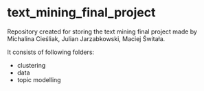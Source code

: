 # text_mining_final_project
Repository created for storing the text mining final project made by Michalina Cieśliak, Julian Jarzabkowski, Maciej Świtała.

It consists of following folders:

- clustering
- data
- topic modelling
